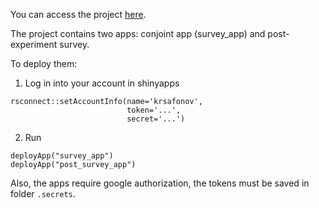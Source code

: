 You can access the project [here](https://krsafonov.shinyapps.io/survey_app/).

The project contains two apps: conjoint app (survey_app) and post-experiment survey.

To deploy them:

1. Log in into your account in shinyapps

```
rsconnect::setAccountInfo(name='krsafonov',
                          token='...',
                          secret='...')
```

2. Run

```
deployApp("survey_app")
deployApp("post_survey_app")
```

Also, the apps require google authorization, the tokens must be saved in folder ```.secrets```.